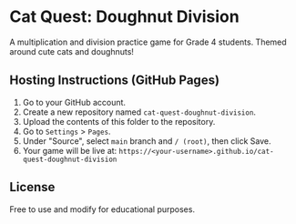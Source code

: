
# Cat Quest: Doughnut Division

A multiplication and division practice game for Grade 4 students. Themed around cute cats and doughnuts!

## Hosting Instructions (GitHub Pages)

1. Go to your GitHub account.
2. Create a new repository named `cat-quest-doughnut-division`.
3. Upload the contents of this folder to the repository.
4. Go to `Settings` > `Pages`.
5. Under "Source", select `main` branch and `/ (root)`, then click Save.
6. Your game will be live at: `https://<your-username>.github.io/cat-quest-doughnut-division`

## License

Free to use and modify for educational purposes.
